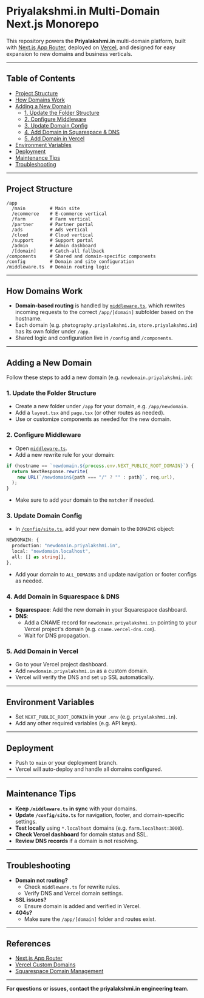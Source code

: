 # Priyalakshmi.in Multi-Domain Next.js Monorepo

This repository powers the **Priyalakshmi.in** multi-domain platform, built with [Next.js App Router](https://nextjs.org/docs/app), deployed on [Vercel](https://vercel.com/), and designed for easy expansion to new domains and business verticals.

---

## Table of Contents

- [Project Structure](#project-structure)
- [How Domains Work](#how-domains-work)
- [Adding a New Domain](#adding-a-new-domain)
  - [1. Update the Folder Structure](#1-update-the-folder-structure)
  - [2. Configure Middleware](#2-configure-middleware)
  - [3. Update Domain Config](#3-update-domain-config)
  - [4. Add Domain in Squarespace & DNS](#4-add-domain-in-squarespace--dns)
  - [5. Add Domain in Vercel](#5-add-domain-in-vercel)
- [Environment Variables](#environment-variables)
- [Deployment](#deployment)
- [Maintenance Tips](#maintenance-tips)
- [Troubleshooting](#troubleshooting)

---

## Project Structure

```
/app
  /main         # Main site
  /ecommerce    # E-commerce vertical
  /farm         # Farm vertical
  /partner      # Partner portal
  /ads          # Ads vertical
  /cloud        # Cloud vertical
  /support      # Support portal
  /admin        # Admin dashboard
  /[domain]     # Catch-all fallback
/components     # Shared and domain-specific components
/config         # Domain and site configuration
/middleware.ts  # Domain routing logic
```

---

## How Domains Work

- **Domain-based routing** is handled by [`middleware.ts`](middleware.ts), which rewrites incoming requests to the correct `/app/[domain]` subfolder based on the hostname.
- Each domain (e.g. `photography.priyalakshmi.in`, `store.priyalakshmi.in`) has its own folder under `/app`.
- Shared logic and configuration live in `/config` and `/components`.

---

## Adding a New Domain

Follow these steps to add a new domain (e.g. `newdomain.priyalakshmi.in`):

### 1. Update the Folder Structure

- Create a new folder under `/app` for your domain, e.g. `/app/newdomain`.
- Add a `layout.tsx` and `page.tsx` (or other routes as needed).
- Use or customize components as needed for the new domain.

### 2. Configure Middleware

- Open [`middleware.ts`](middleware.ts).
- Add a new rewrite rule for your domain:

```ts
if (hostname == `newdomain.${process.env.NEXT_PUBLIC_ROOT_DOMAIN}`) {
  return NextResponse.rewrite(
    new URL(`/newdomain${path === "/" ? "" : path}`, req.url),
  );
}
```

- Make sure to add your domain to the `matcher` if needed.

### 3. Update Domain Config

- In [`/config/site.ts`](config/site.ts), add your new domain to the `DOMAINS` object:

```ts
NEWDOMAIN: {
  production: "newdomain.priyalakshmi.in",
  local: "newdomain.localhost",
  all: [] as string[],
},
```

- Add your domain to `ALL_DOMAINS` and update navigation or footer configs as needed.

### 4. Add Domain in Squarespace & DNS

- **Squarespace**: Add the new domain in your Squarespace dashboard.
- **DNS**: 
  - Add a CNAME record for `newdomain.priyalakshmi.in` pointing to your Vercel project's domain (e.g. `cname.vercel-dns.com`).
  - Wait for DNS propagation.

### 5. Add Domain in Vercel

- Go to your Vercel project dashboard.
- Add `newdomain.priyalakshmi.in` as a custom domain.
- Vercel will verify the DNS and set up SSL automatically.

---

## Environment Variables

- Set `NEXT_PUBLIC_ROOT_DOMAIN` in your `.env` (e.g. `priyalakshmi.in`).
- Add any other required variables (e.g. API keys).

---

## Deployment

- Push to `main` or your deployment branch.
- Vercel will auto-deploy and handle all domains configured.

---

## Maintenance Tips

- **Keep `/middleware.ts` in sync** with your domains.
- **Update `/config/site.ts`** for navigation, footer, and domain-specific settings.
- **Test locally** using `*.localhost` domains (e.g. `farm.localhost:3000`).
- **Check Vercel dashboard** for domain status and SSL.
- **Review DNS records** if a domain is not resolving.

---

## Troubleshooting

- **Domain not routing?**
  - Check `middleware.ts` for rewrite rules.
  - Verify DNS and Vercel domain settings.
- **SSL issues?**
  - Ensure domain is added and verified in Vercel.
- **404s?**
  - Make sure the `/app/[domain]` folder and routes exist.

---

## References

- [Next.js App Router](https://nextjs.org/docs/app)
- [Vercel Custom Domains](https://vercel.com/docs/concepts/projects/custom-domains)
- [Squarespace Domain Management](https://support.squarespace.com/hc/en-us/articles/205812378-Connecting-a-domain-to-your-Squarespace-site)

---

**For questions or issues, contact the priyalakshmi.in engineering team.**